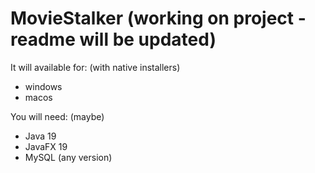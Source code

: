 # MovieStalker (working on project - readme will be updated)

It will available for: (with native installers)
- windows
- macos

You will need: (maybe)
- Java 19
- JavaFX 19
- MySQL (any version)
